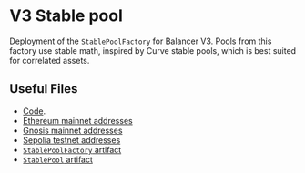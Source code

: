 # V3 Stable pool

Deployment of the `StablePoolFactory` for Balancer V3.
Pools from this factory use stable math, inspired by Curve stable pools, which is best suited for correlated assets.

## Useful Files

- [Code](https://github.com/balancer/balancer-v3-monorepo/commit/25d73b3d091f5dde943ad6b7d90db9569222510d).
- [Ethereum mainnet addresses](./output/mainnet.json)
- [Gnosis mainnet addresses](./output/gnosis.json)
- [Sepolia testnet addresses](./output/sepolia.json)
- [`StablePoolFactory` artifact](./artifact/StablePoolFactory.json)
- [`StablePool` artifact](./artifact/StablePool.json)
